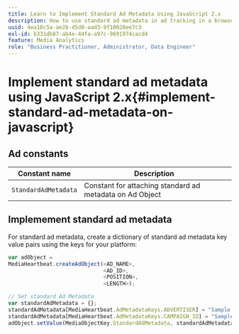```yaml
---
title: Learn to Implement Standard Ad Metadata Using JavaScript 2.x
description: How to use standard ad metadata in ad tracking in a browser using JavaScript 2.x apps.
uuid: 4ea10c5a-ae2b-45d0-aad3-9f10028ee7c3
exl-id: b331db87-ab4e-44fa-a97c-9691974cacd4
feature: Media Analytics
role: "Business Practitioner, Administrator, Data Engineer"
---
```

# Implement standard ad metadata using JavaScript 2.x{#implement-standard-ad-metadata-on-javascript}

## Ad constants

|  Constant name  | Description&nbsp;&nbsp;  |
|---|---|
|  `StandardAdMetadata`  | Constant for attaching standard ad metadata on Ad Object  |

## Implemement standard ad metadata

For standard ad metadata, create a dictionary of standard ad metadata key value pairs using the keys for your platform:

```js
var adObject =  
MediaHeartbeat.createAdObject(<AD_NAME>,  
                              <AD_ID>,  
                              <POSITION>,  
                              <LENGTH>);

// Set standard Ad Metadata
var standardAdMetadata = {};
standardAdMetadata[MediaHeartbeat.AdMetadataKeys.ADVERTISER] = "Sample Advertiser";
standardAdMetadata[MediaHeartbeat.AdMetadataKeys.CAMPAIGN_ID] = "Sample Campaign";
adObject.setValue(MediaObjectKey.StandardAdMetadata, standardAdMetadata);
```
